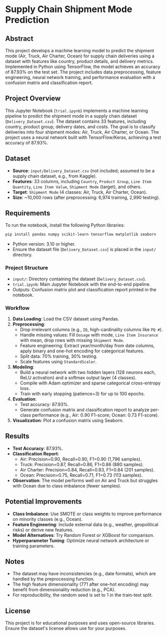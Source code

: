 # Supply Chain Shipment Mode Prediction

## Abstract
This project develops a machine learning model to predict the shipment mode (Air, Truck, Air Charter, Ocean) for supply chain deliveries using a dataset with features like country, product details, and delivery metrics. Implemented in Python using TensorFlow, the model achieves an accuracy of 87.93% on the test set. The project includes data preprocessing, feature engineering, neural network training, and performance evaluation with a confusion matrix and classification report.

## Project Overview
This Jupyter Notebook (`trial.ipynb`) implements a machine learning pipeline to predict the shipment mode in a supply chain dataset (`Delivery_Dataset.csv`). The dataset contains 33 features, including country, product group, delivery dates, and costs. The goal is to classify deliveries into four shipment modes: Air, Truck, Air Charter, or Ocean. The project uses a neural network built with TensorFlow/Keras, achieving a test accuracy of 87.93%.

## Dataset
- **Source**: `input/Delivery_Dataset.csv` (not included; assumed to be a supply chain dataset, e.g., from Kaggle).
- **Features**: 33 columns, including `Country`, `Product Group`, `Line Item Quantity`, `Line Item Value`, `Shipment Mode` (target), and others.
- **Target**: `Shipment Mode` (4 classes: Air, Truck, Air Charter, Ocean).
- **Size**: ~10,000 rows (after preprocessing: 6,974 training, 2,990 testing).

## Requirements
To run the notebook, install the following Python libraries:
```bash
pip install pandas numpy scikit-learn tensorflow matplotlib seaborn
```
- Python version: 3.10 or higher.
- Ensure the dataset file (`Delivery_Dataset.csv`) is placed in the `input/` directory.

### Project Structure
- `input/`: Directory containing the dataset (`Delivery_Dataset.csv`).
- `trial.ipynb`: Main Jupyter Notebook with the end-to-end pipeline.
- Outputs: Confusion matrix plot and classification report printed in the notebook.

### Workflow
1. **Data Loading**: Load the CSV dataset using Pandas.
2. **Preprocessing**:
   - Drop irrelevant columns (e.g., `ID`, high-cardinality columns like `PQ #`).
   - Handle missing values: Fill `Dosage` with mode, `Line Item Insurance` with mean, drop rows with missing `Shipment Mode`.
   - Feature engineering: Extract year/month/day from date columns, apply binary and one-hot encoding for categorical features.
   - Split data: 70% training, 30% testing.
   - Scale features using `StandardScaler`.
3. **Modeling**:
   - Build a neural network with two hidden layers (128 neurons each, ReLU activation) and a softmax output layer (4 classes).
   - Compile with Adam optimizer and sparse categorical cross-entropy loss.
   - Train with early stopping (patience=3) for up to 100 epochs.
4. **Evaluation**:
   - Test accuracy: 87.93%.
   - Generate confusion matrix and classification report to analyze per-class performance (e.g., Air: 0.90 F1-score; Ocean: 0.73 F1-score).
5. **Visualization**: Plot a confusion matrix using Seaborn.

## Results
- **Test Accuracy**: 87.93%.
- **Classification Report**:
  - Air: Precision=0.90, Recall=0.90, F1=0.90 (1,796 samples).
  - Truck: Precision=0.87, Recall=0.86, F1=0.86 (880 samples).
  - Air Charter: Precision=0.84, Recall=0.83, F1=0.84 (201 samples).
  - Ocean: Precision=0.75, Recall=0.71, F1=0.73 (113 samples).
- **Observation**: The model performs well on Air and Truck but struggles with Ocean due to class imbalance (fewer samples).


## Potential Improvements
- **Class Imbalance**: Use SMOTE or class weights to improve performance on minority classes (e.g., Ocean).
- **Feature Engineering**: Include external data (e.g., weather, geopolitical risks) or derive new features.
- **Model Alternatives**: Try Random Forest or XGBoost for comparison.
- **Hyperparameter Tuning**: Optimize neural network architecture or training parameters.

## Notes
- The dataset may have inconsistencies (e.g., date formats), which are handled by the preprocessing function.
- The high feature dimensionality (771 after one-hot encoding) may benefit from dimensionality reduction (e.g., PCA).
- For reproducibility, the random seed is set to 1 in the train-test split.

## License
This project is for educational purposes and uses open-source libraries. Ensure the dataset's license allows use for your purposes.
